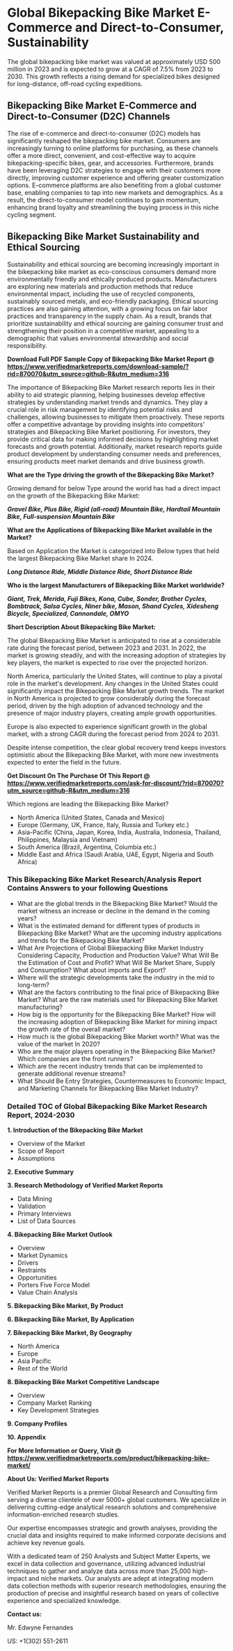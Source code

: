 <h1>Global Bikepacking Bike Market E-Commerce and Direct-to-Consumer, Sustainability</h1><p class=""><p>The global bikepacking bike market was valued at approximately USD 500 million in 2023 and is expected to grow at a CAGR of 7.5% from 2023 to 2030. This growth reflects a rising demand for specialized bikes designed for long-distance, off-road cycling expeditions.</p><h2>Bikepacking Bike Market E-Commerce and Direct-to-Consumer (D2C) Channels</h2><p>The rise of e-commerce and direct-to-consumer (D2C) models has significantly reshaped the bikepacking bike market. Consumers are increasingly turning to online platforms for purchasing, as these channels offer a more direct, convenient, and cost-effective way to acquire bikepacking-specific bikes, gear, and accessories. Furthermore, brands have been leveraging D2C strategies to engage with their customers more directly, improving customer experience and offering greater customization options. E-commerce platforms are also benefiting from a global customer base, enabling companies to tap into new markets and demographics. As a result, the direct-to-consumer model continues to gain momentum, enhancing brand loyalty and streamlining the buying process in this niche cycling segment.</p><h2>Bikepacking Bike Market Sustainability and Ethical Sourcing</h2><p>Sustainability and ethical sourcing are becoming increasingly important in the bikepacking bike market as eco-conscious consumers demand more environmentally friendly and ethically produced products. Manufacturers are exploring new materials and production methods that reduce environmental impact, including the use of recycled components, sustainably sourced metals, and eco-friendly packaging. Ethical sourcing practices are also gaining attention, with a growing focus on fair labor practices and transparency in the supply chain. As a result, brands that prioritize sustainability and ethical sourcing are gaining consumer trust and strengthening their position in a competitive market, appealing to a demographic that values environmental stewardship and social responsibility.</p></p><p class=""><strong>Download Full PDF Sample Copy of Bikepacking Bike Market Report @ <a href="https://www.verifiedmarketreports.com/download-sample/?rid=870070&utm_source=github-R&utm_medium=316" target="_blank">https://www.verifiedmarketreports.com/download-sample/?rid=870070&utm_source=github-R&utm_medium=316</a></strong></p><p>The importance of&nbsp;Bikepacking Bike Market research reports lies in their ability to aid strategic planning, helping businesses develop effective strategies by understanding market trends and dynamics. They play a crucial role in risk management by identifying potential risks and challenges, allowing businesses to mitigate them proactively. These reports offer a competitive advantage by providing insights into competitors' strategies and Bikepacking Bike Market positioning. For investors, they provide critical data for making informed decisions by highlighting market forecasts and growth potential. Additionally, market research reports guide product development by understanding consumer needs and preferences, ensuring products meet market demands and drive business growth.</p><p><strong>What are the&nbsp;Type driving the growth of the Bikepacking Bike Market?</strong></p><p id="" class="">Growing demand for below Type around the world has had a direct impact on the growth of the Bikepacking Bike Market:</p><p class=""><em><strong>Gravel Bike, Plus Bike, Rigid (all-road) Mountain Bike, Hardtail Mountain Bike, Full-suspension Mountain Bike</strong></em></p><p class=""><strong>What are the&nbsp;Applications&nbsp;of Bikepacking Bike Market available in the Market?</strong></p><p id="" class="">Based on Application the Market is categorized into Below types that held the largest Bikepacking Bike Market share In 2024.</p><p class=""><em><strong>Long Distance Ride, Middle Distance Ride, Short Distance Ride</strong></em></p><p class=""><strong>Who is the largest Manufacturers of Bikepacking Bike Market worldwide?</strong></p><p><em><strong>Giant, Trek, Merida, Fuji Bikes, Kona, Cube, Sonder, Brother Cycles, Bombtrack, Salsa Cycles, Niner bike, Mason, Shand Cycles, Xidesheng Bicycle, Specialized, Cannondale, OMYO</strong></em></p><p id="" class=""><strong>Short Description About Bikepacking Bike Market:</strong></p><p>The global Bikepacking Bike Market is anticipated to rise at a considerable rate during the forecast period, between 2023 and 2031. In 2022, the market is growing steadily, and with the increasing adoption of strategies by key players, the market is expected to rise over the projected horizon.</p><p>North America, particularly the United States, will continue to play a pivotal role in the market's development. Any changes in the United States could significantly impact the Bikepacking Bike Market growth trends. The market in North America is projected to grow considerably during the forecast period, driven by the high adoption of advanced technology and the presence of major industry players, creating ample growth opportunities.</p><p>Europe is also expected to experience significant growth in the global market, with a strong CAGR during the forecast period from 2024 to 2031.</p><p>Despite intense competition, the clear global recovery trend keeps investors optimistic about the Bikepacking Bike Market, with more new investments expected to enter the field in the future.</p><p id="" class=""><strong>Get Discount On The Purchase Of This Report @ <a href="https://www.verifiedmarketreports.com/ask-for-discount/?rid=870070?utm_source=github-R&utm_medium=316" target="_blank">https://www.verifiedmarketreports.com/ask-for-discount/?rid=870070?utm_source=github-R&utm_medium=316</a></strong></p><p class="">Which regions are leading the Bikepacking Bike Market?</p><ul><li>North America (United States, Canada and Mexico)</li><li>Europe (Germany, UK, France, Italy, Russia and Turkey etc.)</li><li>Asia-Pacific (China, Japan, Korea, India, Australia, Indonesia, Thailand, Philippines, Malaysia and Vietnam)</li><li>South America (Brazil, Argentina, Columbia etc.)</li><li>Middle East and Africa (Saudi Arabia, UAE, Egypt, Nigeria and South Africa)</li></ul><h3 id="" class="">This Bikepacking Bike Market Research/Analysis Report Contains Answers to your following Questions</h3><ul><li>What are the global trends in the Bikepacking Bike Market? Would the market witness an increase or decline in the demand in the coming years?</li><li>What is the estimated demand for different types of products in Bikepacking Bike Market? What are the upcoming industry applications and trends for the Bikepacking Bike Market?</li><li>What Are Projections of Global Bikepacking Bike Market Industry Considering Capacity, Production and Production Value? What Will Be the Estimation of Cost and Profit? What Will Be Market Share, Supply and Consumption? What about imports and Export?</li><li>Where will the strategic developments take the industry in the mid to long-term?</li><li>What are the factors contributing to the final price of Bikepacking Bike Market? What are the raw materials used for Bikepacking Bike Market manufacturing?</li><li>How big is the opportunity for the Bikepacking Bike Market? How will the increasing adoption of Bikepacking Bike Market for mining impact the growth rate of the overall market?</li><li>How much is the global Bikepacking Bike Market worth? What was the value of the market In 2020?</li><li>Who are the major players operating in the Bikepacking Bike Market? Which companies are the front runners?</li><li>Which are the recent industry trends that can be implemented to generate additional revenue streams?</li><li>What Should Be Entry Strategies, Countermeasures to Economic Impact, and Marketing Channels for Bikepacking Bike Market Industry?</li></ul><h3 id="" class="">Detailed TOC of Global Bikepacking Bike Market Research Report, 2024-2030</h3><p id="" class=""><strong>1. Introduction of the Bikepacking Bike Market</strong></p><ul><li>Overview of the Market</li><li>Scope of Report</li><li>Assumptions</li></ul><p id="" class=""><strong>2. Executive Summary</strong></p><p id="" class=""><strong>3. Research Methodology of Verified Market Reports</strong></p><ul><li>Data Mining</li><li>Validation</li><li>Primary Interviews</li><li>List of Data Sources</li></ul><p id="" class=""><strong>4. Bikepacking Bike Market Outlook</strong></p><ul><li>Overview</li><li>Market Dynamics</li><li>Drivers</li><li>Restraints</li><li>Opportunities</li><li>Porters Five Force Model</li><li>Value Chain Analysis</li></ul><p id="" class=""><strong>5. Bikepacking Bike Market, By Product</strong></p><p id="" class=""><strong>6. Bikepacking Bike Market, By Application</strong></p><p id="" class=""><strong>7. Bikepacking Bike Market, By Geography</strong></p><ul><li>North America</li><li>Europe</li><li>Asia Pacific</li><li>Rest of the World</li></ul><p id="" class=""><strong>8. Bikepacking Bike Market Competitive Landscape</strong></p><ul><li>Overview</li><li>Company Market Ranking</li><li>Key Development Strategies</li></ul><p id="" class=""><strong>9. Company Profiles</strong></p><p id="" class=""><strong>10. Appendix</strong></p><p id="" class=""><strong>For More Information or Query, Visit @ <a href="https://www.verifiedmarketreports.com/product/bikepacking-bike-market/" target="_blank">https://www.verifiedmarketreports.com/product/bikepacking-bike-market/</a></strong></p><p id="" class=""><strong>About Us: Verified Market Reports</strong></p><p id="" class="">Verified Market Reports is a premier Global Research and Consulting firm serving a diverse clientele of over 5000+ global customers. We specialize in delivering cutting-edge analytical research solutions and comprehensive information-enriched research studies.</p><p id="" class="">Our expertise encompasses strategic and growth analyses, providing the crucial data and insights required to make informed corporate decisions and achieve key revenue goals.</p><p id="" class="">With a dedicated team of 250 Analysts and Subject Matter Experts, we excel in data collection and governance, utilizing advanced industrial techniques to gather and analyze data across more than 25,000 high-impact and niche markets. Our analysts are adept at integrating modern data collection methods with superior research methodologies, ensuring the production of precise and insightful research based on years of collective experience and specialized knowledge.</p><p id="" class=""><strong>Contact us:</strong></p><p id="" class="">Mr. Edwyne Fernandes</p><p id="" class="">US: +1(302) 551-2611</p>